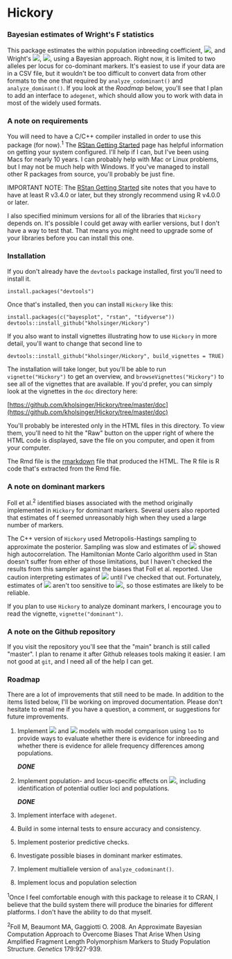 # Hickory

### Bayesian estimates of Wright's F statistics

This package estimates the within population inbreeding coefficient,
<img src="https://render.githubusercontent.com/render/math?math=f">,
and Wright's <img
src="https://render.githubusercontent.com/render/math?math=F_{ST}">,
<img
src="https://render.githubusercontent.com/render/math?math=\theta">,
using a Bayesian approach. Right now, it is limited to two alleles per
locus for co-dominant markers. It's easiest to use if your data are in
a CSV file, but it wouldn't be too difficult to convert data from
other formats to the one that required by `analyze_codominant()` and
`analyze_dominant()`. If you look at the _Roadmap_ below, you'll see
that I plan to add an interface to `adegenet`, which should allow you
to work with data in most of the widely used formats.

### A note on requirements

You will need to have a C/C++ compiler installed in order to use this
package (for now).<sup>1</sup> The
[RStan Getting Started](https://github.com/stan-dev/rstan/wiki/RStan-Getting-Started) page has helpful information on getting your system
configured. I'll help if I can, but I've been using Macs for nearly 10
years. I can probably help with Mac or Linux problems, but I may not
be much help with Windows. If you've managed to install other R
packages from source, you'll probably be just fine.

IMPORTANT NOTE: The [RStan Getting Started](https://github.com/stan-dev/rstan/wiki/RStan-Getting-Started) 
site notes that you have to have at least R v3.4.0 or later, but they
strongly recommend using R v4.0.0 or later.

I also specified minimum versions for all of the libraries that `Hickory`
depends on. It's possible I could get away with earlier versions, but
I don't have a way to test that. That means you might need to upgrade
some of your libraries before you can install this one.

### Installation

If you don't already have the `devtools` package installed, first
you'll need to install it.

```
install.packages("devtools")
```

Once that's installed, then you can install `Hickory` like this:

```
install.packages(c("bayesplot", "rstan", "tidyverse"))
devtools::install_github("kholsinger/Hickory")
```

If you also want to install vignettes illustrating how to use
`Hickory` in more detail, you'll want to change that second line to

```
devtools::install_github("kholsinger/Hickory", build_vignettes = TRUE)
```

The installation will take longer, but you'll be able to run
`vignette("Hickory")` to get an overview, and
`browseVignettes("Hickory")` to see all of the vignettes that are
available. If you'd prefer, you can simply look at the vignettes in
the `doc` directory here: 

[https://github.com/kholsinger/Hickory/tree/master/doc](https://github.com/kholsinger/Hickory/tree/master/doc)

You'll probably be interested only in the HTML files in this
directory. To view them, you'll need to hit the "Raw" button on the
upper right of where the HTML code is displayed, save the file on you
computer, and open it from your computer.

The Rmd file is the [rmarkdown](https://rmarkdown.rstudio.com/) file
that produced the HTML. The R file is R code that's extracted from
the Rmd file.

### A note on dominant markers

Foll et al.<sup>2</sup> identified biases associated with the method
originally implemented in `Hickory` for dominant markers. Several
users also reported that estimates of f seemed unreasonably high when
they used a large number of markers. 

The C++ version of `Hickory` used Metropolis-Hastings sampling to
approximate the posterior. Sampling was slow and estimates of <img
src="https://render.githubusercontent.com/render/math?math=\theta">
showed high autocorrelation. The Hamiltonian Monte Carlo algorithm
used in Stan doesn't suffer from either of those limitations, but I
haven't checked the results from this sampler against the biases that
Foll et al. reported. Use caution interpreting estimates of <img
src="https://render.githubusercontent.com/render/math?math=f"> until
I've checked that out. Fortunately, estimates of <img
src="https://render.githubusercontent.com/render/math?math=\theta">
aren't too sensitive to <img
src="https://render.githubusercontent.com/render/math?math=f">, so
those estimates are likely to be reliable.

If you plan to use `Hickory` to analyze dominant markers, I encourage
you to read the vignette, `vignette("dominant")`.

### A note on the Github repository

If you visit the repository you'll see that the "main" branch is still
called "master". I plan to rename it after Github releases tools
making it easier. I am not good at `git`, and I need all of the help I
can get.

### Roadmap

There are a lot of improvements that still need to be made. In
addition to the items listed below, I'll be working on improved
documentation. Please don't hesitate to email me if you have a
question, a comment, or suggestions for future improvements.

1. Implement <img
   src="https://render.githubusercontent.com/render/math?math=f=0">
   and 
   <img
   src="https://render.githubusercontent.com/render/math?math=\theta=0">
   models with model comparison using 
   `loo` to provide ways to evaluate whether there is evidence for
   inbreeding and whether there is evidence for allele frequency
   differences among populations. 
   
   ***DONE***
   
2. Implement population- and locus-specific effects on <img
   src="https://render.githubusercontent.com/render/math?math=\theta">,
   including identification of potential outlier loci and populations.
   
   ***DONE***

3. Implement interface with `adegenet`.

4. Build in some internal tests to ensure accuracy and consistency.

5. Implement posterior predictive checks.

6. Investigate possible biases in dominant marker estimates.
   
7. Implement multiallele version of `analyze_codominant()`.

8. Implement locus and population selection

<sup>1</sup>Once I feel comfortable enough with this package to release it
    to CRAN, I believe that the build system there will produce the
    binaries for different platforms. I don't have the ability to do
    that myself.
    
<sup>2</sup>Foll M, Beaumont MA, Gaggiotti O. 2008. An Approximate
    Bayesian Computation Approach to Overcome Biases That Arise When
    Using Amplified Fragment Length Polymorphism Markers to Study
    Population Structure. <em>Genetics</em> 179:927-939.
